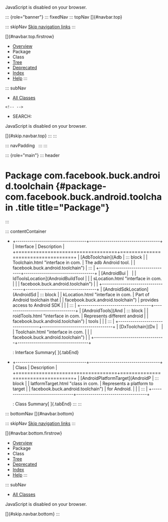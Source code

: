 <div>

JavaScript is disabled on your browser.

</div>

::: {role="banner"}
::: fixedNav
::: topNav
[]{#navbar.top}

::: skipNav
[Skip navigation links](#skip.navbar.top "Skip navigation links")
:::

[]{#navbar.top.firstrow}

-   [Overview](../../../../../index.html)
-   Package
-   Class
-   [Tree](package-tree.html)
-   [Deprecated](../../../../../deprecated-list.html)
-   [Index](../../../../../index-all.html)
-   [Help](../../../../../help-doc.html)
:::

::: subNav
-   [All Classes](../../../../../allclasses.html)

```{=html}
<!-- -->
```
-   SEARCH:

<div>

<div>

JavaScript is disabled on your browser.

</div>

</div>

[]{#skip.navbar.top}
:::
:::

::: navPadding
 
:::
:::

::: {role="main"}
::: header
# Package com.facebook.buck.android.toolchain {#package-com.facebook.buck.android.toolchain .title title="Package"}
:::

::: contentContainer
-   +-----------------------------------+-----------------------------------+
    | Interface                         | Description                       |
    +===================================+===================================+
    | [AdbToolchain](Adb                | ::: block                         |
    | Toolchain.html "interface in com. | The adb Android tool.             |
    | facebook.buck.android.toolchain") | :::                               |
    +-----------------------------------+-----------------------------------+
    | [AndroidBui                       |                                   |
    | ldToolsLocation](AndroidBuildTool |                                   |
    | sLocation.html "interface in com. |                                   |
    | facebook.buck.android.toolchain") |                                   |
    +-----------------------------------+-----------------------------------+
    | [AndroidSdkLocation](AndroidSd    | ::: block                         |
    | kLocation.html "interface in com. | Part of Android toolchain that    |
    | facebook.buck.android.toolchain") | provides access to Android SDK    |
    |                                   | :::                               |
    +-----------------------------------+-----------------------------------+
    | [AndroidTools](And                | ::: block                         |
    | roidTools.html "interface in com. | Represents different android      |
    | facebook.buck.android.toolchain") | tools                             |
    |                                   | :::                               |
    +-----------------------------------+-----------------------------------+
    | [DxToolchain](Dx                  |                                   |
    | Toolchain.html "interface in com. |                                   |
    | facebook.buck.android.toolchain") |                                   |
    +-----------------------------------+-----------------------------------+

    : Interface Summary[ ]{.tabEnd}

-   +-----------------------------------+-----------------------------------+
    | Class                             | Description                       |
    +===================================+===================================+
    | [AndroidPlatformTarget](AndroidP  | ::: block                         |
    | latformTarget.html "class in com. | Represents a platform to target   |
    | facebook.buck.android.toolchain") | for Android.                      |
    |                                   | :::                               |
    +-----------------------------------+-----------------------------------+

    : Class Summary[ ]{.tabEnd}
:::
:::

::: bottomNav
[]{#navbar.bottom}

::: skipNav
[Skip navigation links](#skip.navbar.bottom "Skip navigation links")
:::

[]{#navbar.bottom.firstrow}

-   [Overview](../../../../../index.html)
-   Package
-   Class
-   [Tree](package-tree.html)
-   [Deprecated](../../../../../deprecated-list.html)
-   [Index](../../../../../index-all.html)
-   [Help](../../../../../help-doc.html)
:::

::: subNav
-   [All Classes](../../../../../allclasses.html)

<div>

<div>

JavaScript is disabled on your browser.

</div>

</div>

[]{#skip.navbar.bottom}
:::
